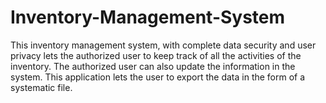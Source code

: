 # Inventory-Management-System
This inventory management system, with complete data security and user privacy lets the authorized user to keep track of all the activities of the inventory. The authorized user can also update the information in the system. This application lets the user to export the data in the form of a systematic file.
